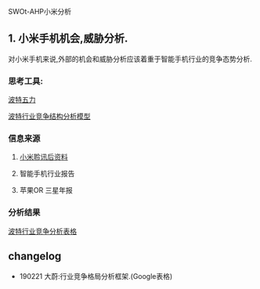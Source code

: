 SWOt-AHP小米分析


## 1. 小米手机机会,威胁分析.

对小米手机来说,外部的机会和威胁分析应该着重于智能手机行业的竞争态势分析.

### 思考工具:

[波特五力](https://wiki.mbalib.com/wiki/%E6%B3%A2%E7%89%B9%E4%BA%94%E5%8A%9B%E5%88%86%E6%9E%90%E6%A8%A1%E5%9E%8B)

[波特行业竞争结构分析模型](https://wiki.mbalib.com/wiki/%E6%B3%A2%E7%89%B9%E8%A1%8C%E4%B8%9A%E7%AB%9E%E4%BA%89%E7%BB%93%E6%9E%84%E5%88%86%E6%9E%90%E6%A8%A1%E5%9E%8B)

### 信息来源

1. [小米聆讯后资料](http://www3.hkexnews.hk/listedco/listconews/SEHK/2018/0709/LTN20180709051_C.pdf)

2. 智能手机行业报告

3. 苹果OR 三星年报

### 分析结果

[波特行业竞争分析表格](https://docs.google.com/spreadsheets/d/1aWqBQFGolpO6t99l1FjWqih3tMly6ODHpFuMu424DqY/edit#gid=0)


## changelog

- 190221 大蔚:行业竞争格局分析框架.(Google表格)